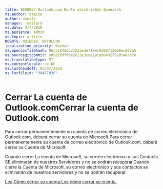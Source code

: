 ```yaml
---
title: 8000067-Outlook.com-Konto abschließen-Spanisch
ms.author: daeite
author: daeite
manager: joallard
ms.date: 3/7/2019
ms.audience: Admin
ms.topic: article
ROBOTS: NOINDEX, NOFOLLOW
localization_priority: Normal
ms.openlocfilehash: 9bc5184ebc21225ede719ec8209712068ec893a5
ms.sourcegitcommit: ed5d2fdfd9e2622e3cce192a80402f32d3a8ca78
ms.translationtype: MT
ms.contentlocale: de-DE
ms.lasthandoff: 03/07/2019
ms.locfileid: "30477030"
---
```

# <a name="cerrar-la-cuenta-de-outlookcom"></a><span data-ttu-id="8b8b2-102">Cerrar La cuenta de Outlook.com</span><span class="sxs-lookup"><span data-stu-id="8b8b2-102">Cerrar la cuenta de Outlook.com</span></span>

<span data-ttu-id="8b8b2-103">Para cerrar permanentemente su cuenta de correo electrónico de Outlook.com, deberá cerrar su cuenta de Microsoft.</span><span class="sxs-lookup"><span data-stu-id="8b8b2-103">Para cerrar permanentemente su cuenta de correo electrónico de Outlook.com, deberá cerrar su Cuenta de Microsoft.</span></span>

<span data-ttu-id="8b8b2-104">Cuando cierre La cuenta de Microsoft, su correo electrónico y sus Contacts SE eliminarán de nuestros Servidores y no se podrán recuperar.</span><span class="sxs-lookup"><span data-stu-id="8b8b2-104">Cuando cierre la Cuenta de Microsoft, su correo electrónico y sus contactos se eliminarán de nuestros servidores y no se podrán recuperar.</span></span>

[<span data-ttu-id="8b8b2-105">Lea Cómo cerrar su cuenta.</span><span class="sxs-lookup"><span data-stu-id="8b8b2-105">Lea cómo cerrar su cuenta.</span></span>](https://support.office.com/es-es/article/cerrar-la-cuenta-de-outlook-com-564b801e-2a47-4cb2-afa8-12ead3185038?ui=es-ES&rs=es-ES&ad=ES)
